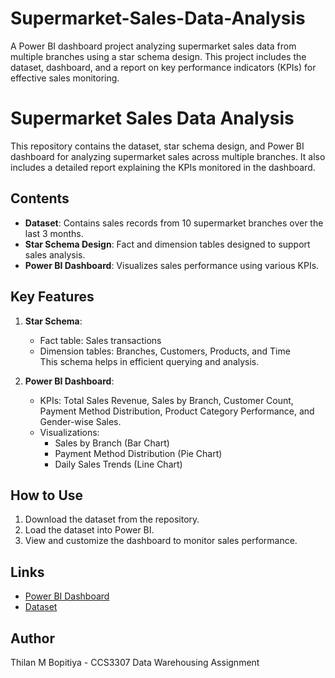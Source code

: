 # Supermarket-Sales-Data-Analysis
A Power BI dashboard project analyzing supermarket sales data from multiple branches using a star schema design. This project includes the dataset, dashboard, and a report on key performance indicators (KPIs) for effective sales monitoring.
# Supermarket Sales Data Analysis

This repository contains the dataset, star schema design, and Power BI dashboard for analyzing supermarket sales across multiple branches. It also includes a detailed report explaining the KPIs monitored in the dashboard.

## Contents

- **Dataset**: Contains sales records from 10 supermarket branches over the last 3 months.
- **Star Schema Design**: Fact and dimension tables designed to support sales analysis.
- **Power BI Dashboard**: Visualizes sales performance using various KPIs.

## Key Features

1. **Star Schema**:  
   - Fact table: Sales transactions  
   - Dimension tables: Branches, Customers, Products, and Time  
   This schema helps in efficient querying and analysis.

2. **Power BI Dashboard**:  
   - KPIs: Total Sales Revenue, Sales by Branch, Customer Count, Payment Method Distribution, Product Category Performance, and Gender-wise Sales.
   - Visualizations:  
     - Sales by Branch (Bar Chart)  
     - Payment Method Distribution (Pie Chart)  
     - Daily Sales Trends (Line Chart)

## How to Use

1. Download the dataset from the repository.
2. Load the dataset into Power BI.
3. View and customize the dashboard to monitor sales performance.

## Links

- [Power BI Dashboard](https://app.powerbi.com/links/_7q1rrwsQT?ctid=da66f3b3-af10-4511-a549-0f03b371c69a&pbi_source=linkShare)
- [Dataset](https://drive.google.com/drive/folders/1qbeslrctEssG7_M0_DCk8Fp3Jp5QtGMw?usp=sharing)

## Author

Thilan M Bopitiya - CCS3307 Data Warehousing Assignment
